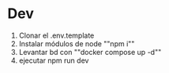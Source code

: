 # Dev

1. Clonar el .env.template
2. Instalar módulos de node ""npm i""
3. Levantar bd con ""docker compose up -d""
4. ejecutar npm run dev
